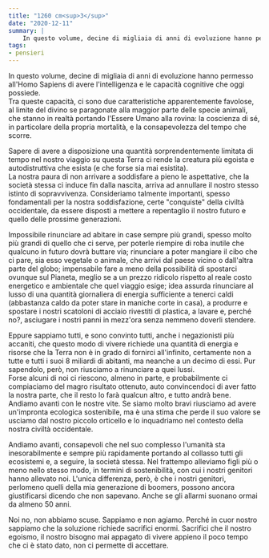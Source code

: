 ```yaml
---
title: "1260 cm<sup>3</sup>"
date: "2020-12-11"
summary: |
    In questo volume, decine di migliaia di anni di evoluzione hanno permesso all'Homo Sapiens di avere l'intelligenza e le capacità cognitive che oggi possiede.
tags: 
- pensieri
---
```


In questo volume, decine di migliaia di anni di evoluzione hanno permesso all'Homo Sapiens di avere l'intelligenza e le capacità cognitive che oggi possiede.  
Tra queste capacità, ci sono due caratteristiche apparentemente favolose, al limite del divino se paragonate alla maggior parte delle specie animali, che stanno in realtà portando l'Essere Umano alla rovina: la coscienza di sé, in particolare della propria mortalità, e la consapevolezza del tempo che scorre.

Sapere di avere a disposizione una quantità sorprendentemente limitata di tempo nel nostro viaggio su questa Terra ci rende la creatura più egoista e autodistruttiva che esista (e che forse sia mai esistita).  
La nostra paura di non arrivare a soddisfare a pieno le aspettative, che la società stessa ci induce fin dalla nascita, arriva ad annullare il nostro stesso istinto di sopravvivenza.
Consideriamo talmente importanti, spesso fondamentali per la nostra soddisfazione, certe "conquiste" della civiltà occidentale, da essere disposti a mettere a repentaglio il nostro futuro e quello delle prossime generazioni.  

Impossibile rinunciare ad abitare in case sempre più grandi, spesso molto più grandi di quello che ci serve, per poterle riempire di roba inutile che qualcuno in futuro dovrà buttare via; rinunciare a poter mangiare il cibo che ci pare, sia esso vegetale o animale, che arrivi dal paese vicino o dall'altra parte del globo; impensabile fare a meno della possibilità di spostarci ovunque sul Pianeta, meglio se a un prezzo ridicolo rispetto al reale costo energetico e ambientale che quel viaggio esige; idea assurda rinunciare al lusso di una quantità giornaliera di energia sufficiente a tenerci caldi (abbastanza caldo da poter stare in maniche corte in casa), a produrre e spostare i nostri scatoloni di acciaio rivestiti di plastica, a lavare e, perché no?, asciugare i nostri panni in mezz'ora senza nemmeno doverli stendere.

Eppure sappiamo tutti, e sono convinto tutti, anche i negazionisti più accaniti, che questo modo di vivere richiede una quantità di energia e risorse che la Terra non è in grado di fornirci all'infinito, certamente non a tutte e tutti i suoi 8 miliardi di abitanti, ma neanche a un decimo di essi. Pur sapendolo, però, non riusciamo a rinunciare a quei lussi.  
Forse alcuni di noi ci riescono, almeno in parte, e probabilmente ci compiaciamo del magro risultato ottenuto, auto convincendoci di aver fatto la nostra parte, che il resto lo farà qualcun altro, e tutto andrà bene. Andiamo avanti con le nostre vite. Se siamo molto bravi riusciamo ad avere un'impronta ecologica sostenibile, ma è una stima che perde il suo valore se usciamo dal nostro piccolo orticello e lo inquadriamo nel contesto della nostra civiltà occidentale. 

Andiamo avanti, consapevoli che nel suo complesso l'umanità sta inesorabilmente e sempre più rapidamente portando al collasso tutti gli ecosistemi e, a seguire, la società stessa. Nel frattempo alleviamo figli più o meno nello stesso modo, in termini di sostenibilità, con cui i nostri genitori hanno allevato noi. L'unica differenza, però, è che i nostri genitori, perlomeno quelli della mia generazione di boomers, possono ancora giustificarsi dicendo che non sapevano. Anche se gli allarmi suonano ormai da almeno 50 anni. 

Noi no, non abbiamo scuse. Sappiamo e non agiamo. Perché in cuor nostro sappiamo che la soluzione richiede sacrifici enormi. Sacrifici che il nostro egoismo, il nostro bisogno mai appagato di vivere appieno il poco tempo che ci è stato dato, non ci permette di accettare. 
